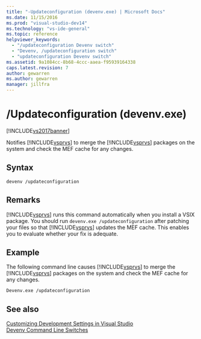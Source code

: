 ```yaml
---
title: "-Updateconfiguration (devenv.exe) | Microsoft Docs"
ms.date: 11/15/2016
ms.prod: "visual-studio-dev14"
ms.technology: "vs-ide-general"
ms.topic: reference
helpviewer_keywords: 
  - "/updateconfiguration Devenv switch"
  - "Devenv, /updateconfiguration switch"
  - "updateconfiguration Devenv switch"
ms.assetid: 9a1084cc-8b68-4ccc-aaea-f95939164338
caps.latest.revision: 7
author: gewarren
ms.author: gewarren
manager: jillfra
---
```

# /Updateconfiguration (devenv.exe)
[!INCLUDE[vs2017banner](../../includes/vs2017banner.md)]

Notifies [!INCLUDE[vsprvs](../../includes/vsprvs-md.md)] to merge the [!INCLUDE[vsprvs](../../includes/vsprvs-md.md)] packages on the system and check the MEF cache for any changes.  
  
## Syntax  
  
```  
devenv /updateconfiguration  
```  
  
## Remarks  
 [!INCLUDE[vsprvs](../../includes/vsprvs-md.md)] runs this command automatically when you install a VSIX package. You should run `devenv.exe /updateconfiguration` after patching your files so that [!INCLUDE[vsprvs](../../includes/vsprvs-md.md)] updates the MEF cache. This enables you to evaluate whether your fix is adequate.  
  
## Example  
 The following command line causes [!INCLUDE[vsprvs](../../includes/vsprvs-md.md)] to merge the [!INCLUDE[vsprvs](../../includes/vsprvs-md.md)] packages on the system and check the MEF cache for any changes.  
  
```  
Devenv.exe /updateconfiguration  
```  
  
## See also  
 [Customizing Development Settings in Visual Studio](https://msdn.microsoft.com/22c4debb-4e31-47a8-8f19-16f328d7dcd3)   
 [Devenv Command Line Switches](../../ide/reference/devenv-command-line-switches.md)
